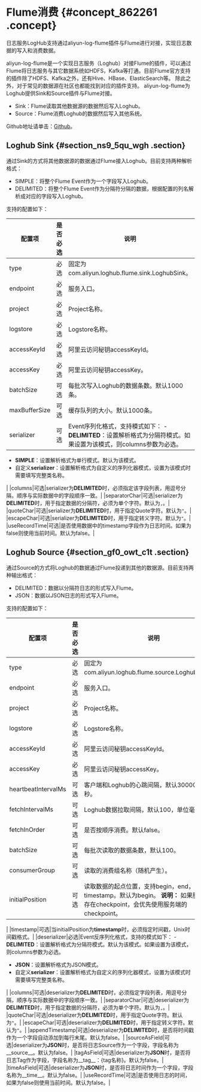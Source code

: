 # Flume消费 {#concept_862261 .concept}

日志服务LogHub支持通过aliyun-log-flume插件与Flume进行对接，实现日志数据的写入和消费数据。

aliyun-log-flume是一个实现日志服务（Loghub）对接Flume的插件，可以通过Flume将日志服务与其它数据系统如HDFS，Kafka等打通。目前Flume官方支持的插件除了HDFS、Kafka之外，还有Hive、HBase、ElasticSearch等。 除此之外，对于常见的数据源在社区也都能找到对应的插件支持。 aliyun-log-flume为Loghub提供Sink和Source插件与Flume对接。

-   Sink：Flume读取其他数据源的数据然后写入Loghub。
-   Source：Flume消费Loghub的数据然后写入其他系统。

Github地址请单击：[Github](https://github.com/aliyun/aliyun-log-flume)。

## Loghub Sink {#section_ns9_5qu_wgh .section}

通过Sink的方式将其他数据源的数据通过Flume接入Loghub。目前支持两种解析格式：

-   SIMPLE：将整个Flume Event作为一个字段写入Loghub。
-   DELIMITED：将整个Flume Event作为分隔符分隔的数据，根据配置的列名解析成对应的字段写入Loghub。

支持的配置如下：

|配置项|是否必选|说明|
|---|----|--|
|type|必选|固定为com.aliyun.loghub.flume.sink.LoghubSink。|
|endpoint|必选|服务入口。|
|project|必选|Project名称。|
|logstore|必选|Logstore名称。|
|accessKeyId|必选|阿里云访问秘钥accessKeyId。|
|accessKey|必选|阿里云访问秘钥accessKey。|
|batchSize|可选|每批次写入Loghub的数据条数。默认1000条。|
|maxBufferSize|可选|缓存队列的大小。默认1000条。|
|serializer|可选|Event序列化格式，支持模式如下： -   **DELIMITED**：设置解析格式为分隔符模式。如果设置为该模式，则columns参数为必选。
-   **SIMPLE**：设置解析格式为单行模式。默认为该模式。
-   自定义**serializer**：设置解析格式为自定义的序列化器模式，设置为该模式时需要填写完整类名称。

 |
|columns|可选|serializer为**DELIMITED**时，必须指定该字段列表，用逗号分隔，顺序与实际数据中的字段顺序一致。|
|separatorChar|可选|serializer为**DELIMITED**时，用于指定数据的分隔符，必须为单个字符。默认为`,`。|
|quoteChar|可选|serializer为**DELIMITED**时，用于指定Quote字符。默认为`"`。|
|escapeChar|可选|serializer为**DELIMITED**时，用于指定转义字符。默认为`"`。|
|useRecordTime|可选|是否使用数据中的timestamp字段作为日志时间。如果为false则使用当前时间。默认为false。|

## Loghub Source {#section_gf0_owt_c1t .section}

通过Source的方式将Loghub的数据通过Flume投递到其他的数据源。目前支持两种输出格式：

-   DELIMITED：数据以分隔符日志的形式写入Flume。
-   JSON：数据以JSON日志的形式写入Flume。

支持的配置如下：

|配置项|是否必选|说明|
|---|----|--|
|type|必选|固定为com.aliyun.loghub.flume.source.LoghubSource。|
|endpoint|必选|服务入口。|
|project|必选|Project名称。|
|logstore|必选|Logstore名称。|
|accessKeyId|必选|阿里云访问秘钥accessKeyId。|
|accessKey|必选|阿里云访问秘钥accessKey。|
|heartbeatIntervalMs|可选|客户端和Loghub的心跳间隔，默认30000，单位毫秒。|
|fetchIntervalMs|可选|Loghub数据拉取间隔，默认100，单位毫秒。|
|fetchInOrder|可选|是否按顺序消费。默认false。|
|batchSize|可选|每批次读取的数据条数，默认100。|
|consumerGroup|可选|读取的消费组名称（随机产生）。|
|initialPosition|可选|读取数据的起点位置，支持begin，end，timestamp。默认为begin。 **说明：** 如果服务端已经存在checkpoint，会优先使用服务端的checkpoint。

 |
|timestamp|可选|当initialPosition为**timestamp**时，必须指定时间戳，Unix时间戳格式。|
|deserializer|必选|Event反序列化格式，支持的模式如下： -   **DELIMITED**：设置解析格式为分隔符模式。默认为该模式。如果设置为该模式，则columns参数为必选。
-   **JSON**：设置解析格式为JSON模式。
-   自定义**serializer**：设置解析格式为自定义的序列化器模式，设置为该模式时需要填写完整类名称。

 |
|columns|可选|deserializer为**DELIMITED**时，必须指定字段列表，用逗号分隔，顺序与实际数据中的字段顺序一致。|
|separatorChar|可选|deserializer为**DELIMITED**时，用于指定数据的分隔符，必须为单个字符。默认为`,`。|
|quoteChar|可选|deserializer为**DELIMITED**时，用于指定Quote字符。默认为`"`。|
|escapeChar|可选|deserializer为**DELIMITED**时，用于指定转义字符。默认为`"`。|
|appendTimestamp|可选|deserializer为**DELIMITED**时，是否将时间戳作为一个字段自动添加到每行末尾。默认为false。|
|sourceAsField|可选|deserializer为**JSON**时，是否将日志Source作为一个字段，字段名称为\_\_source\_\_。默认为false。|
|tagAsField|可选|deserializer为**JSON**时，是否将日志Tag作为字段，字段名称为\_\_tag\_\_：\{tag名称\}。默认为false。|
|timeAsField|可选|deserializer为**JSON**时，是否将日志时间作为一个字段，字段名称为\_\_time\_\_。默认为false。|
|useRecordTime|可选|是否使用日志的时间，如果为false则使用当前时间。默认为false。|

